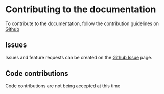 # Contributing to the documentation

To contribute to the documentation, follow the contribution guidelines on [Github](https://github.com/iotaledger/documentation/blob/master/CONTRIBUTING.md)

## Issues
Issues and feature requests can be created on the [Github Issue](https://github.com/iotaledger/compass/issues) page.

## Code contributions
Code contributions are not being accepted at this time





